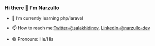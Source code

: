 ### Hi there 👋 I'm Narzullo 

- 🌱 I’m currently learning php/laravel
- 📫 How to reach me:[Twitter-@salakhidinov](https://twitter.com/salakhidinov),
[LinkedIn-@narzullo-dev](https://www.linkedin.com/in/narzullo-dev/?originalSubdomain=uz)

- 😄 Pronouns: He/His


